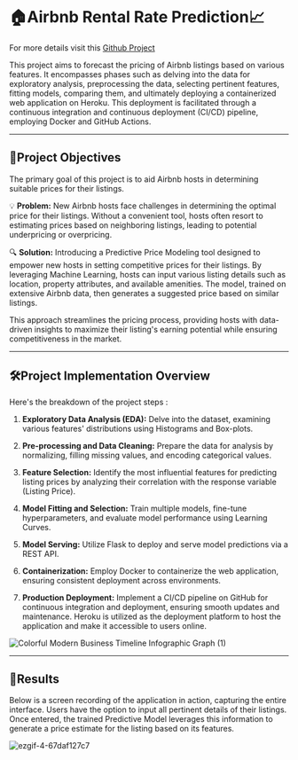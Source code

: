 
# 🏠Airbnb Rental Rate Prediction📈

For more details visit this [Github Project](https://github.com/tarundirector/airbnb-predictive-analysis)

This project aims to forecast the pricing of Airbnb listings based on various features. It encompasses phases such as delving into the data for exploratory analysis, preprocessing the data, selecting pertinent features, fitting models, comparing them, and ultimately deploying a containerized web application on Heroku. This deployment is facilitated through a continuous integration and continuous deployment (CI/CD) pipeline, employing Docker and GitHub Actions.

---

## **🎯Project Objectives**

The primary goal of this project is to aid Airbnb hosts in determining suitable prices for their listings.

💡 **Problem:** New Airbnb hosts face challenges in determining the optimal price for their listings. Without a convenient tool, hosts often resort to estimating prices based on neighboring listings, leading to potential underpricing or overpricing.

🔍 **Solution:** Introducing a Predictive Price Modeling tool designed to empower new hosts in setting competitive prices for their listings. By leveraging Machine Learning, hosts can input various listing details such as location, property attributes, and available amenities. The model, trained on extensive Airbnb data, then generates a suggested price based on similar listings.

This approach streamlines the pricing process, providing hosts with data-driven insights to maximize their listing's earning potential while ensuring competitiveness in the market.

---

## 🛠️Project Implementation Overview

Here's the breakdown of the project steps :

1. **Exploratory Data Analysis (EDA):** Delve into the dataset, examining various features' distributions using Histograms and Box-plots.

2. **Pre-processing and Data Cleaning:** Prepare the data for analysis by normalizing, filling missing values, and encoding categorical values.

3. **Feature Selection:** Identify the most influential features for predicting listing prices by analyzing their correlation with the response variable (Listing Price).

4. **Model Fitting and Selection:** Train multiple models, fine-tune hyperparameters, and evaluate model performance using Learning Curves.

5. **Model Serving:** Utilize Flask to deploy and serve model predictions via a REST API.

6. **Containerization:** Employ Docker to containerize the web application, ensuring consistent deployment across environments.

7. **Production Deployment:** Implement a CI/CD pipeline on GitHub for continuous integration and deployment, ensuring smooth updates and maintenance. Heroku is utilized as the deployment platform to host the application and make it accessible to users online.

![Colorful Modern Business Timeline Infographic Graph (1)](https://github.com/tarundirector/airbnb-predictive-analysis/assets/85684655/eface5b5-e921-4b95-b486-8a3e860ea3e9)

---

## 🚀Results

Below is a screen recording of the application in action, capturing the entire interface. Users have the option to input all pertinent details of their listings. Once entered, the trained Predictive Model leverages this information to generate a price estimate for the listing based on its features.

![ezgif-4-67daf127c7](https://github.com/tarundirector/Airbnb-Predictive-Analysis/blob/main/AirBNB_Web.gif?raw=true)
